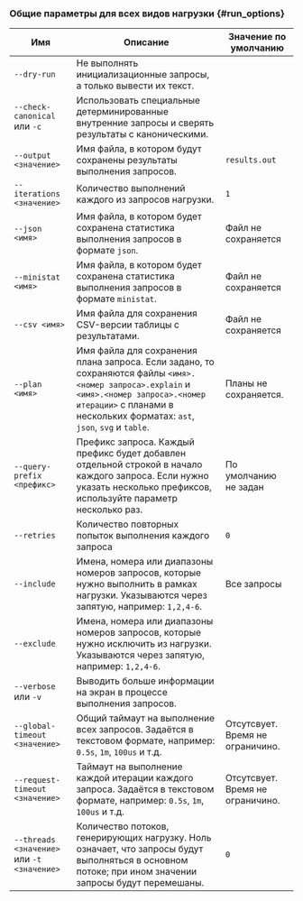 ### Общие параметры для всех видов нагрузки {#run_options}

Имя | Описание | Значение по умолчанию
---|---|---
`--dry-run` | Не выполнять инициализационные запросы, а только вывести их текст. |  
`--check-canonical` или `-c` | Использовать специальные детерминированные внутренние запросы и сверять результаты с каноническими. |
`--output <значение>` |  Имя файла, в котором будут сохранены результаты выполнения запросов. | `results.out`
`--iterations <значение>` | Количество выполнений каждого из запросов нагрузки. | `1`
`--json <имя>` | Имя файла, в котором будет сохранена статистика выполнения запросов в формате `json`. | Файл не сохраняется
`--ministat <имя>` | Имя файла, в котором будет сохранена статистика выполнения запросов в формате `ministat`. | Файл не сохраняется
`--csv <имя>` | Имя файла для сохранения CSV-версии таблицы с результатами. | Файл не сохраняется
`--plan  <имя>` | Имя файла для сохранения плана запроса. Если задано, то сохраняются файлы `<имя>.<номер запроса>.explain` и `<имя>.<номер запроса>.<номер итерации>` с планами в нескольких форматах: `ast`, `json`, `svg` и `table`. | Планы не сохраняется.
`--query-prefix <префикс>` | Префикс запроса. Каждый префикс будет добавлен отдельной строкой в начало каждого запроса. Если нужно указать несколько префиксов, используйте параметр несколько раз. | По умолчанию не задан
`--retries` | Количество повторных попыток выполнения каждого запроса | `0`
`--include` | Имена, номера или диапазоны номеров запросов, которые нужно выполнить в рамках нагрузки. Указываются через запятую, например: `1,2,4-6`. | Все запросы
`--exclude` | Имена, номера или диапазоны номеров запросов, которые нужно исключить из нагрузки. Указываются через запятую, например: `1,2,4-6`. |
`--verbose` или `-v` | Выводить больше информации на экран в процессе выполнения запросов. |
`--global-timeout <значение>` | Общий таймаут на выполнение всех запросов. Задаётся в текстовом формате, например: `0.5s`, `1m`, `100us` и т.д. | Отсутсвует. Время не ограничино.
`--request-timeout <значение>` | Таймаут на выполнение каждой итерации каждого запроса. Задаётся в текстовом формате, например: `0.5s`, `1m`, `100us` и т.д. | Отсутсвует. Время не ограничино.
`--threads <значение>` или `-t <значение>` | Количество потоков, генерирующих нагрузку. Ноль означает, что запросы будут выполняться в основном потоке; при ином значении запросы будут перемешаны. | `0`
